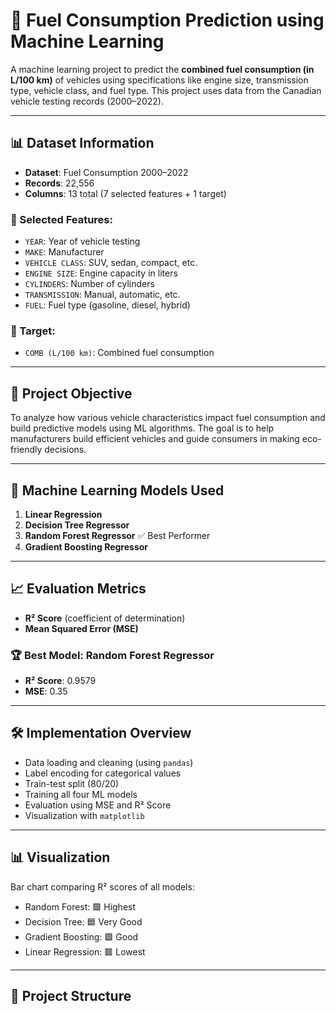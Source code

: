 # 🚗 Fuel Consumption Prediction using Machine Learning

A machine learning project to predict the **combined fuel consumption (in L/100 km)** of vehicles using specifications like engine size, transmission type, vehicle class, and fuel type. This project uses data from the Canadian vehicle testing records (2000–2022).

---

## 📊 Dataset Information

- **Dataset**: Fuel Consumption 2000–2022
- **Records**: 22,556
- **Columns**: 13 total (7 selected features + 1 target)

### 🔧 Selected Features:
- `YEAR`: Year of vehicle testing
- `MAKE`: Manufacturer
- `VEHICLE CLASS`: SUV, sedan, compact, etc.
- `ENGINE SIZE`: Engine capacity in liters
- `CYLINDERS`: Number of cylinders
- `TRANSMISSION`: Manual, automatic, etc.
- `FUEL`: Fuel type (gasoline, diesel, hybrid)

### 🎯 Target:
- `COMB (L/100 km)`: Combined fuel consumption

---

## 🎯 Project Objective

To analyze how various vehicle characteristics impact fuel consumption and build predictive models using ML algorithms. The goal is to help manufacturers build efficient vehicles and guide consumers in making eco-friendly decisions.

---

## 🧠 Machine Learning Models Used

1. **Linear Regression**
2. **Decision Tree Regressor**
3. **Random Forest Regressor** ✅ Best Performer
4. **Gradient Boosting Regressor**

---

## 📈 Evaluation Metrics

- **R² Score** (coefficient of determination)
- **Mean Squared Error (MSE)**

### 🏆 Best Model: Random Forest Regressor
- **R² Score**: 0.9579
- **MSE**: 0.35

---

## 🛠️ Implementation Overview

- Data loading and cleaning (using `pandas`)
- Label encoding for categorical values
- Train-test split (80/20)
- Training all four ML models
- Evaluation using MSE and R² Score
- Visualization with `matplotlib`

---

## 📊 Visualization

Bar chart comparing R² scores of all models:
- Random Forest: 🟩 Highest
- Decision Tree: 🟦 Very Good
- Gradient Boosting: 🟪 Good
- Linear Regression: 🟥 Lowest

---

## 📁 Project Structure

